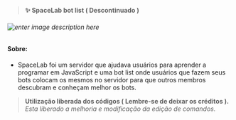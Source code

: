 
> **✨ SpaceLab bot list ( Descontinuado )**
###### ![enter image description here](https://cdn.glitch.com/caa6cada-63a6-4f75-bbeb-f622da3a8604/My%20Post.jpg?v=1616345380582)
#### Sobre:
- SpaceLab foi um servidor que ajudava usuários para aprender a programar em JavaScript e uma bot list onde usuários  que fazem seus bots colocam os mesmos no servidor para que outros membros descubram e conheçam melhor os bots.

> **Utilização liberada dos códigos ( Lembre-se de deixar os créditos ).**
> *Esta liberado a melhoria e modificação da edição de comandos.*
